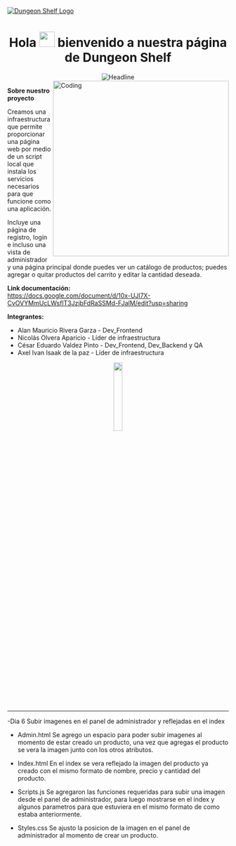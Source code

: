 [![Dungeon Shelf Logo](https://i.imgur.com/hEK3RaP.jpeg)](https://arjuncvinod.github.io)

<h1 align="center">
  Hola <img src="https://media.giphy.com/media/hvRJCLFzcasrR4ia7z/giphy.gif" width="35"> bienvenido a nuestra página de Dungeon Shelf
</h1>

<div align="center">
  <img src="https://readme-typing-svg.herokuapp.com?color=%236FDA44&size=32&center=true&vCenter=true&width=600&height=50&lines=Web+Developer;Computer+Science+Student;Freelancer;Open-Source+Enthusiast" alt="Headline" />
</div>

<img align="right" alt="Coding" width="400" src="https://octodex.github.com/images/daftpunktocat-guy.gif">

**Sobre nuestro proyecto**

Creamos una infraestructura que permite proporcionar una página web por medio de un script local que instala los servicios necesarios para que funcione como una aplicación.

Incluye una página de registro, login e incluso una vista de administrador y una página principal donde puedes ver un catálogo de productos; puedes agregar o quitar productos del carrito y editar la cantidad deseada.

**Link documentación:**  
https://docs.google.com/document/d/10x-UJl7X-CvOVYMmUcLWsflT3JzjbFdRaSSMd-FJalM/edit?usp=sharing

**Integrantes:**
- Alan Mauricio Rivera Garza - Dev_Frontend
- Nicolás Olvera Aparicio - Líder de infraestructura 
- César Eduardo Valdez Pinto - Dev_Frontend, Dev_Backend y QA
- Axel Ivan Isaak de la paz - Líder de infraestructura 

<p align="center">
  <img src="https://media.giphy.com/media/jpVnC65DmYeyRL4LHS/giphy.gif" width="20%">
</p>

______________________________________________________________________________________________________

-Dia 6 Subir imagenes en el panel de administrador y reflejadas en el index

- Admin.html
Se agrego un espacio para poder subir imagenes al momento de estar creado un producto, una vez que agregas el producto se vera la imagen junto con los otros atributos.

- Index.html
En el index se vera reflejado la imagen del producto ya creado con el mismo formato de nombre, precio y cantidad del producto.

- Scripts.js
Se agregaron las funciones requeridas para subir una imagen desde el panel de administrador, para luego mostrarse en el index y algunos parametros para que estuviera en el mismo formato de como estaba anteriormente.

- Styles.css
Se ajusto la posicion de la imagen en el panel de administrador al momento de crear un producto.

